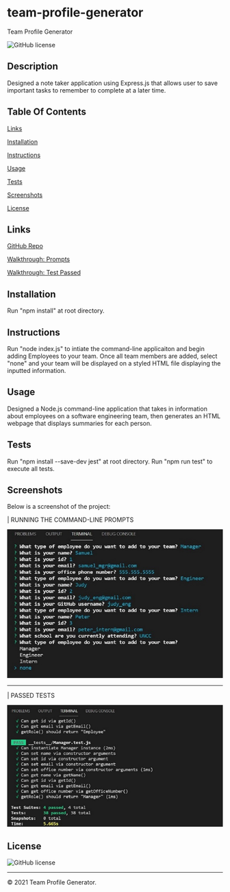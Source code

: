 # team-profile-generator
Team Profile Generator

![GitHub license](https://img.shields.io/badge/license-ISC-blue.svg)

## Description
Designed a note taker application using Express.js that allows user to save important tasks to remember to complete at a later time.

## Table Of Contents
[Links](#links)

[Installation](#installation)

[Instructions](#instructions)

[Usage](#usage)

[Tests](#tests)

[Screenshots](#screenshots)

[License](#license)


## Links
[GitHub Repo](https://github.com/asantercureton/note-taker-app)

[Walkthrough: Prompts](hhttps://watch.screencastify.com/v/15FnHhkfObTCqrxJVJEw)

[Walkthrough: Test Passed](https://watch.screencastify.com/v/GlPjXp6tqQXHIS0Qi7tB)

## Installation
Run "npm install" at root directory.

## Instructions
Run "node index.js" to intiate the command-line applicaiton and begin adding Employees to your team. Once all team members are added, select "none" and your team will be displayed on a styled HTML file displaying the inputted information.

## Usage
Designed a Node.js command-line application that takes in information about employees on a software engineering team, then generates an HTML webpage that displays summaries for each person. 

## Tests
Run "npm install --save-dev jest" at root directory.
Run "npm run test" to execute all tests.

## Screenshots
Below is a screenshot of the project:

| RUNNING THE COMMAND-LINE PROMPTS

![Image of html](./assets/images/team_prompt.jpg)

----
| PASSED TESTS

![Image of html](./assets/images/team_passed_test.jpg)



## License
![GitHub license](https://img.shields.io/badge/license-ISC-blue.svg)

---
© 2021 Team Profile Generator.
